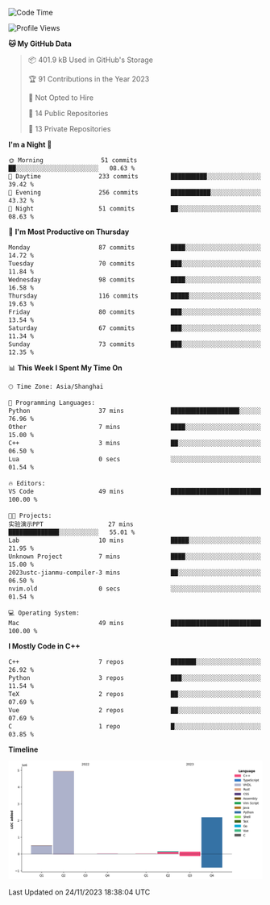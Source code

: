 <!--START_SECTION:waka-->
![Code Time](http://img.shields.io/badge/Code%20Time-280%20hrs%207%20mins-blue)

![Profile Views](http://img.shields.io/badge/Profile%20Views-1-blue)

**🐱 My GitHub Data** 

> 📦 401.9 kB Used in GitHub's Storage 
 > 
> 🏆 91 Contributions in the Year 2023
 > 
> 🚫 Not Opted to Hire
 > 
> 📜 14 Public Repositories 
 > 
> 🔑 13 Private Repositories 
 > 
**I'm a Night 🦉** 

```text
🌞 Morning                51 commits          ██░░░░░░░░░░░░░░░░░░░░░░░   08.63 % 
🌆 Daytime                233 commits         ██████████░░░░░░░░░░░░░░░   39.42 % 
🌃 Evening                256 commits         ███████████░░░░░░░░░░░░░░   43.32 % 
🌙 Night                  51 commits          ██░░░░░░░░░░░░░░░░░░░░░░░   08.63 % 
```
📅 **I'm Most Productive on Thursday** 

```text
Monday                   87 commits          ████░░░░░░░░░░░░░░░░░░░░░   14.72 % 
Tuesday                  70 commits          ███░░░░░░░░░░░░░░░░░░░░░░   11.84 % 
Wednesday                98 commits          ████░░░░░░░░░░░░░░░░░░░░░   16.58 % 
Thursday                 116 commits         █████░░░░░░░░░░░░░░░░░░░░   19.63 % 
Friday                   80 commits          ███░░░░░░░░░░░░░░░░░░░░░░   13.54 % 
Saturday                 67 commits          ███░░░░░░░░░░░░░░░░░░░░░░   11.34 % 
Sunday                   73 commits          ███░░░░░░░░░░░░░░░░░░░░░░   12.35 % 
```


📊 **This Week I Spent My Time On** 

```text
🕑︎ Time Zone: Asia/Shanghai

💬 Programming Languages: 
Python                   37 mins             ███████████████████░░░░░░   76.96 % 
Other                    7 mins              ████░░░░░░░░░░░░░░░░░░░░░   15.00 % 
C++                      3 mins              ██░░░░░░░░░░░░░░░░░░░░░░░   06.50 % 
Lua                      0 secs              ░░░░░░░░░░░░░░░░░░░░░░░░░   01.54 % 

🔥 Editors: 
VS Code                  49 mins             █████████████████████████   100.00 % 

🐱‍💻 Projects: 
实验演示PPT                  27 mins             ██████████████░░░░░░░░░░░   55.01 % 
Lab                      10 mins             █████░░░░░░░░░░░░░░░░░░░░   21.95 % 
Unknown Project          7 mins              ████░░░░░░░░░░░░░░░░░░░░░   15.00 % 
2023ustc-jianmu-compiler-3 mins              ██░░░░░░░░░░░░░░░░░░░░░░░   06.50 % 
nvim.old                 0 secs              ░░░░░░░░░░░░░░░░░░░░░░░░░   01.54 % 

💻 Operating System: 
Mac                      49 mins             █████████████████████████   100.00 % 
```

**I Mostly Code in C++** 

```text
C++                      7 repos             ███████░░░░░░░░░░░░░░░░░░   26.92 % 
Python                   3 repos             ███░░░░░░░░░░░░░░░░░░░░░░   11.54 % 
TeX                      2 repos             ██░░░░░░░░░░░░░░░░░░░░░░░   07.69 % 
Vue                      2 repos             ██░░░░░░░░░░░░░░░░░░░░░░░   07.69 % 
C                        1 repo              █░░░░░░░░░░░░░░░░░░░░░░░░   03.85 % 
```



**Timeline**

![Lines of Code chart](https://raw.githubusercontent.com/xkz0777/xkz0777/master/assets/bar_graph.png)


 Last Updated on 24/11/2023 18:38:04 UTC
<!--END_SECTION:waka-->
